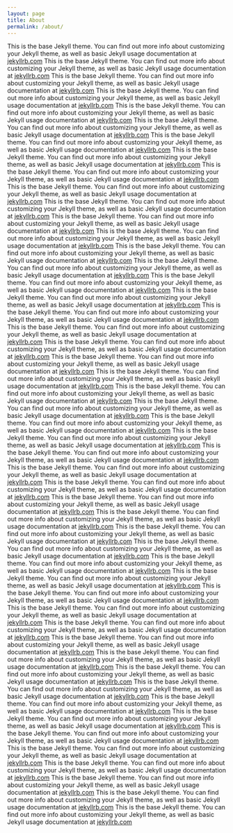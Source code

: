 ```yaml
---
layout: page
title: About
permalink: /about/
---
```


This is the base Jekyll theme. You can find out more info about customizing your Jekyll theme, as well as basic Jekyll usage documentation at [jekyllrb.com](https://jekyllrb.com/)
This is the base Jekyll theme. You can find out more info about customizing your Jekyll theme, as well as basic Jekyll usage documentation at [jekyllrb.com](https://jekyllrb.com/)
This is the base Jekyll theme. You can find out more info about customizing your Jekyll theme, as well as basic Jekyll usage documentation at [jekyllrb.com](https://jekyllrb.com/)
This is the base Jekyll theme. You can find out more info about customizing your Jekyll theme, as well as basic Jekyll usage documentation at [jekyllrb.com](https://jekyllrb.com/)
This is the base Jekyll theme. You can find out more info about customizing your Jekyll theme, as well as basic Jekyll usage documentation at [jekyllrb.com](https://jekyllrb.com/)
This is the base Jekyll theme. You can find out more info about customizing your Jekyll theme, as well as basic Jekyll usage documentation at [jekyllrb.com](https://jekyllrb.com/)
This is the base Jekyll theme. You can find out more info about customizing your Jekyll theme, as well as basic Jekyll usage documentation at [jekyllrb.com](https://jekyllrb.com/)
This is the base Jekyll theme. You can find out more info about customizing your Jekyll theme, as well as basic Jekyll usage documentation at [jekyllrb.com](https://jekyllrb.com/)
This is the base Jekyll theme. You can find out more info about customizing your Jekyll theme, as well as basic Jekyll usage documentation at [jekyllrb.com](https://jekyllrb.com/)
This is the base Jekyll theme. You can find out more info about customizing your Jekyll theme, as well as basic Jekyll usage documentation at [jekyllrb.com](https://jekyllrb.com/)
This is the base Jekyll theme. You can find out more info about customizing your Jekyll theme, as well as basic Jekyll usage documentation at [jekyllrb.com](https://jekyllrb.com/)
This is the base Jekyll theme. You can find out more info about customizing your Jekyll theme, as well as basic Jekyll usage documentation at [jekyllrb.com](https://jekyllrb.com/)
This is the base Jekyll theme. You can find out more info about customizing your Jekyll theme, as well as basic Jekyll usage documentation at [jekyllrb.com](https://jekyllrb.com/)
This is the base Jekyll theme. You can find out more info about customizing your Jekyll theme, as well as basic Jekyll usage documentation at [jekyllrb.com](https://jekyllrb.com/)
This is the base Jekyll theme. You can find out more info about customizing your Jekyll theme, as well as basic Jekyll usage documentation at [jekyllrb.com](https://jekyllrb.com/)
This is the base Jekyll theme. You can find out more info about customizing your Jekyll theme, as well as basic Jekyll usage documentation at [jekyllrb.com](https://jekyllrb.com/)
This is the base Jekyll theme. You can find out more info about customizing your Jekyll theme, as well as basic Jekyll usage documentation at [jekyllrb.com](https://jekyllrb.com/)
This is the base Jekyll theme. You can find out more info about customizing your Jekyll theme, as well as basic Jekyll usage documentation at [jekyllrb.com](https://jekyllrb.com/)
This is the base Jekyll theme. You can find out more info about customizing your Jekyll theme, as well as basic Jekyll usage documentation at [jekyllrb.com](https://jekyllrb.com/)
This is the base Jekyll theme. You can find out more info about customizing your Jekyll theme, as well as basic Jekyll usage documentation at [jekyllrb.com](https://jekyllrb.com/)
This is the base Jekyll theme. You can find out more info about customizing your Jekyll theme, as well as basic Jekyll usage documentation at [jekyllrb.com](https://jekyllrb.com/)
This is the base Jekyll theme. You can find out more info about customizing your Jekyll theme, as well as basic Jekyll usage documentation at [jekyllrb.com](https://jekyllrb.com/)
This is the base Jekyll theme. You can find out more info about customizing your Jekyll theme, as well as basic Jekyll usage documentation at [jekyllrb.com](https://jekyllrb.com/)
This is the base Jekyll theme. You can find out more info about customizing your Jekyll theme, as well as basic Jekyll usage documentation at [jekyllrb.com](https://jekyllrb.com/)
This is the base Jekyll theme. You can find out more info about customizing your Jekyll theme, as well as basic Jekyll usage documentation at [jekyllrb.com](https://jekyllrb.com/)
This is the base Jekyll theme. You can find out more info about customizing your Jekyll theme, as well as basic Jekyll usage documentation at [jekyllrb.com](https://jekyllrb.com/)
This is the base Jekyll theme. You can find out more info about customizing your Jekyll theme, as well as basic Jekyll usage documentation at [jekyllrb.com](https://jekyllrb.com/)
This is the base Jekyll theme. You can find out more info about customizing your Jekyll theme, as well as basic Jekyll usage documentation at [jekyllrb.com](https://jekyllrb.com/)
This is the base Jekyll theme. You can find out more info about customizing your Jekyll theme, as well as basic Jekyll usage documentation at [jekyllrb.com](https://jekyllrb.com/)
This is the base Jekyll theme. You can find out more info about customizing your Jekyll theme, as well as basic Jekyll usage documentation at [jekyllrb.com](https://jekyllrb.com/)
This is the base Jekyll theme. You can find out more info about customizing your Jekyll theme, as well as basic Jekyll usage documentation at [jekyllrb.com](https://jekyllrb.com/)
This is the base Jekyll theme. You can find out more info about customizing your Jekyll theme, as well as basic Jekyll usage documentation at [jekyllrb.com](https://jekyllrb.com/)
This is the base Jekyll theme. You can find out more info about customizing your Jekyll theme, as well as basic Jekyll usage documentation at [jekyllrb.com](https://jekyllrb.com/)
This is the base Jekyll theme. You can find out more info about customizing your Jekyll theme, as well as basic Jekyll usage documentation at [jekyllrb.com](https://jekyllrb.com/)
This is the base Jekyll theme. You can find out more info about customizing your Jekyll theme, as well as basic Jekyll usage documentation at [jekyllrb.com](https://jekyllrb.com/)
This is the base Jekyll theme. You can find out more info about customizing your Jekyll theme, as well as basic Jekyll usage documentation at [jekyllrb.com](https://jekyllrb.com/)
This is the base Jekyll theme. You can find out more info about customizing your Jekyll theme, as well as basic Jekyll usage documentation at [jekyllrb.com](https://jekyllrb.com/)
This is the base Jekyll theme. You can find out more info about customizing your Jekyll theme, as well as basic Jekyll usage documentation at [jekyllrb.com](https://jekyllrb.com/)
This is the base Jekyll theme. You can find out more info about customizing your Jekyll theme, as well as basic Jekyll usage documentation at [jekyllrb.com](https://jekyllrb.com/)
This is the base Jekyll theme. You can find out more info about customizing your Jekyll theme, as well as basic Jekyll usage documentation at [jekyllrb.com](https://jekyllrb.com/)
This is the base Jekyll theme. You can find out more info about customizing your Jekyll theme, as well as basic Jekyll usage documentation at [jekyllrb.com](https://jekyllrb.com/)
This is the base Jekyll theme. You can find out more info about customizing your Jekyll theme, as well as basic Jekyll usage documentation at [jekyllrb.com](https://jekyllrb.com/)
This is the base Jekyll theme. You can find out more info about customizing your Jekyll theme, as well as basic Jekyll usage documentation at [jekyllrb.com](https://jekyllrb.com/)
This is the base Jekyll theme. You can find out more info about customizing your Jekyll theme, as well as basic Jekyll usage documentation at [jekyllrb.com](https://jekyllrb.com/)
This is the base Jekyll theme. You can find out more info about customizing your Jekyll theme, as well as basic Jekyll usage documentation at [jekyllrb.com](https://jekyllrb.com/)
This is the base Jekyll theme. You can find out more info about customizing your Jekyll theme, as well as basic Jekyll usage documentation at [jekyllrb.com](https://jekyllrb.com/)
This is the base Jekyll theme. You can find out more info about customizing your Jekyll theme, as well as basic Jekyll usage documentation at [jekyllrb.com](https://jekyllrb.com/)
This is the base Jekyll theme. You can find out more info about customizing your Jekyll theme, as well as basic Jekyll usage documentation at [jekyllrb.com](https://jekyllrb.com/)
This is the base Jekyll theme. You can find out more info about customizing your Jekyll theme, as well as basic Jekyll usage documentation at [jekyllrb.com](https://jekyllrb.com/)
This is the base Jekyll theme. You can find out more info about customizing your Jekyll theme, as well as basic Jekyll usage documentation at [jekyllrb.com](https://jekyllrb.com/)

